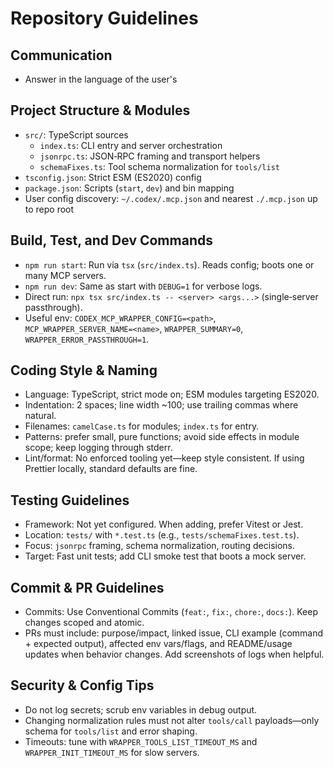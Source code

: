 # Repository Guidelines

## Communication

- Answer in the language of the user's

## Project Structure & Modules
- `src/`: TypeScript sources
  - `index.ts`: CLI entry and server orchestration
  - `jsonrpc.ts`: JSON‑RPC framing and transport helpers
  - `schemaFixes.ts`: Tool schema normalization for `tools/list`
- `tsconfig.json`: Strict ESM (ES2020) config
- `package.json`: Scripts (`start`, `dev`) and bin mapping
- User config discovery: `~/.codex/.mcp.json` and nearest `./.mcp.json` up to repo root

## Build, Test, and Dev Commands
- `npm run start`: Run via `tsx` (`src/index.ts`). Reads config; boots one or many MCP servers.
- `npm run dev`: Same as start with `DEBUG=1` for verbose logs.
- Direct run: `npx tsx src/index.ts -- <server> <args...>` (single‑server passthrough).
- Useful env: `CODEX_MCP_WRAPPER_CONFIG=<path>`, `MCP_WRAPPER_SERVER_NAME=<name>`, `WRAPPER_SUMMARY=0`, `WRAPPER_ERROR_PASSTHROUGH=1`.

## Coding Style & Naming
- Language: TypeScript, strict mode on; ESM modules targeting ES2020.
- Indentation: 2 spaces; line width ~100; use trailing commas where natural.
- Filenames: `camelCase.ts` for modules; `index.ts` for entry.
- Patterns: prefer small, pure functions; avoid side effects in module scope; keep logging through stderr.
- Lint/format: No enforced tooling yet—keep style consistent. If using Prettier locally, standard defaults are fine.

## Testing Guidelines
- Framework: Not yet configured. When adding, prefer Vitest or Jest.
- Location: `tests/` with `*.test.ts` (e.g., `tests/schemaFixes.test.ts`).
- Focus: `jsonrpc` framing, schema normalization, routing decisions.
- Target: Fast unit tests; add CLI smoke test that boots a mock server.

## Commit & PR Guidelines
- Commits: Use Conventional Commits (`feat:`, `fix:`, `chore:`, `docs:`). Keep changes scoped and atomic.
- PRs must include: purpose/impact, linked issue, CLI example (command + expected output), affected env vars/flags, and README/usage updates when behavior changes. Add screenshots of logs when helpful.

## Security & Config Tips
- Do not log secrets; scrub env variables in debug output.
- Changing normalization rules must not alter `tools/call` payloads—only schema for `tools/list` and error shaping.
- Timeouts: tune with `WRAPPER_TOOLS_LIST_TIMEOUT_MS` and `WRAPPER_INIT_TIMEOUT_MS` for slow servers.
